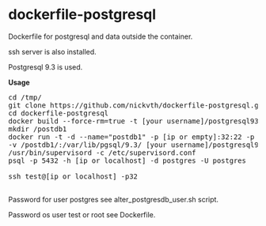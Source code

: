 dockerfile-postgresql
=====================

Dockerfile for postgresql and data outside the container.

ssh server is also installed.

Postgresql 9.3 is used.

<b>Usage</b>

<pre>
cd /tmp/
git clone https://github.com/nickvth/dockerfile-postgresql.git 
cd dockerfile-postgresql
docker build --force-rm=true -t [your username]/postgresql93 .
mkdir /postdb1
docker run -t -d --name="postdb1" -p [ip or empty]:32:22 -p [ip or empty]:5432:5432 \ 
-v /postdb1/:/var/lib/pgsql/9.3/ [your username]/postgresql93 \
/usr/bin/supervisord -c /etc/supervisord.conf
psql -p 5432 -h [ip or localhost] -d postgres -U postgres

ssh test@[ip or localhost] -p32 

</pre>

Password for user postgres see alter_postgresdb_user.sh script.

Password os user test or root see Dockerfile.
